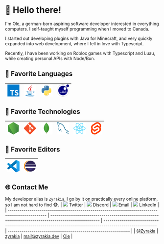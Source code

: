 # 👋 Hello there!

I'm Ole, a german-born aspiring software developer interested in everything computers. I self-taught myself programming when I moved to Canada.

I started out developing plugins with Java for Minecraft, and very quickly expanded into web development, where I fell in love with Typescript.

Recently, I have been working on Roblox games with Typescript and Luau, while creating personal APIs with Node/Bun.

## 💜 Favorite Languages

| <a href="https://typescriptlang.org"><img src="https://raw.githubusercontent.com/devicons/devicon/master/icons/typescript/typescript-original.svg" alt="Typescript" width="40" height="40" /></a> | <a href="https://java.com"><img src="https://raw.githubusercontent.com/devicons/devicon/master/icons/java/java-original.svg" alt="Java" width="40" height="40" /></a> | <a href="https://lua.org"><img src="https://raw.githubusercontent.com/devicons/devicon/master/icons/python/python-original.svg" alt="Python" width="40" height="40" /></a> | <a href="https://python.org"><img src="https://raw.githubusercontent.com/devicons/devicon/master/icons/lua/lua-original.svg" alt="Lua" width="40" height="40" /></a> |
| ------------------------------------------------------------------------------------------------------------------------------------------------------------------------------------------------- | --------------------------------------------------------------------------------------------------------------------------------------------------------------------- | -------------------------------------------------------------------------------------------------------------------------------------------------------------------------- | -------------------------------------------------------------------------------------------------------------------------------------------------------------------- |

## 💜 Favorite Technologies

| <a href="https://nodejs.org"><img src="https://raw.githubusercontent.com/devicons/devicon/master/icons/nodejs/nodejs-original.svg" alt="NodeJS" width="40" height="40" /></a> | <a href="https://git-scm.com/"><img src="https://raw.githubusercontent.com/devicons/devicon/master/icons/git/git-original.svg" alt="Git" width="40" height="40" /></a> | <a href="https://www.mongodb.com/"><img src="https://raw.githubusercontent.com/devicons/devicon/master/icons/mongodb/mongodb-original.svg" alt="MongoDB" width="40" height="40" /></a> | <a href="https://www.mysql.com/"><img src="https://raw.githubusercontent.com/devicons/devicon/master/icons/mysql/mysql-original.svg" alt="MySQL" width="40" height="40" /></a> | <a href="https://www.reactjs.org/"><img src="https://raw.githubusercontent.com/devicons/devicon/master/icons/react/react-original.svg" alt="React" width="40" height="40" /></a> | <a href="https://www.svelte.dev/"><img src="https://raw.githubusercontent.com/devicons/devicon/master/icons/svelte/svelte-original.svg" alt="Svelte" width="40" height="40" /></a> |
| ----------------------------------------------------------------------------------------------------------------------------------------------------------------------------- | ---------------------------------------------------------------------------------------------------------------------------------------------------------------------- | -------------------------------------------------------------------------------------------------------------------------------------------------------------------------------------- | ------------------------------------------------------------------------------------------------------------------------------------------------------------------------------ | -------------------------------------------------------------------------------------------------------------------------------------------------------------------------------- | ---------------------------------------------------------------------------------------------------------------------------------------------------------------------------------- |

## 💜 Favorite Editors

| <a href="https://code.visualstudio.com/"><img src="https://raw.githubusercontent.com/devicons/devicon/master/icons/vscode/vscode-original.svg" alt="VSCode" width="40" height="40" /></a> | <a href="https://eclipseide.org/"><img src="https://raw.githubusercontent.com/devicons/devicon/master/icons/eclipse/eclipse-original.svg" alt="Eclipse" width="40" height="40" /></a> |
| ----------------------------------------------------------------------------------------------------------------------------------------------------------------------------------------- | ------------------------------------------------------------------------------------------------------------------------------------------------------------------------------------- |

## 🌐 Contact Me

My developer alias is `Zyrakia`, I go by it on practically every online platform, so I am not hard to find 🐵.
| <img width="12px" src="https://cdn.iconscout.com/icon/free/png-64/twitter-87-432551.png"> Twitter | <img width="12px" src="https://cdn.iconscout.com/icon/free/png-64/discord-1863643-1581238.png"> Discord | <img width="12px" src="https://cdn.iconscout.com/icon/free/png-64/free-email-address-3-459951.png"> Email | <img width="12px" src="https://cdn.iconscout.com/icon/free/png-512/free-linkedin-logo-icon-download-in-svg-png-gif-file-formats--major-websites-set-pack-logos-icons-461814.png?f=webp&w=256"> LinkedIn |
| ------------------------------------------------------------------------------------------------- | ------------------------------------------------------------------------------------------------------- | --------------------------------------------------------------------------------------------------------- | -------------------------------------------------------------- |
| <a href="https://twitter.com/zyrakia">@Zyrakia</a> | <a href="http://discord.com/users/243522319664807937">zyrakia</a> | <a href="mailto:mail@zyrakia.dev">mail@zyrakia.dev</a> | <a href="https://www.linkedin.com/in/ole-l-60b347209/">Ole</a> |
